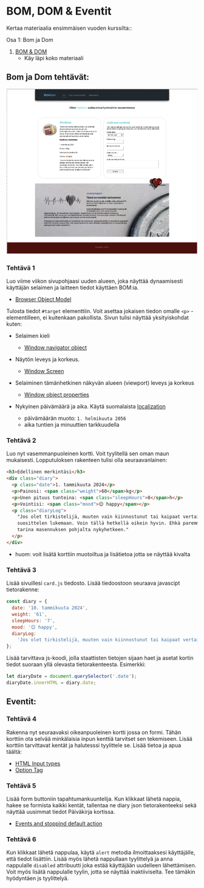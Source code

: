 # BOM, DOM & Eventit

Kertaa materiaalia ensimmäisen vuoden kurssilta::

Osa 1: Bom ja Dom

1. [BOM & DOM](https://github.com/ilkkamtk/JavaScript-english/blob/main/BOM-DOM-event.md)
   - Käy läpi koko materiaali

## Bom ja Dom tehtävät:

![image](images/viikko2.png)

### Tehtävä 1

Luo viime viikon sivupohjaasi uuden alueen, joka näyttää dynaamisesti käyttäjän selaimen ja laitteen tiedot käyttäen BOM:ia.

- [Browser Object Model](https://www.w3schools.com/js/js_window.asp)

Tulosta tiedot `#target` elementtiin. Voit asettaa jokaisen tiedon omalle `<p>` -elementilleen, ei kuitenkaan pakollista. Sivun tulisi näyttää yksityiskohdat kuten:

- Selaimen kieli

  - [Window navigator object](https://www.w3schools.com/jsref/obj_navigator.asp)

- Näytön leveys ja korkeus.

  - [Window Screen](https://www.w3schools.com/jsref/obj_screen.asp)

- Selaiminen tämänhetkinen näkyvän alueen (viewport) leveys ja korkeus

  - [Window object properties](https://www.w3schools.com/jsref/obj_window.asp)

- Nykyinen päivämäärä ja aika. Käytä suomalaista [localization](https://developer.mozilla.org/en-US/docs/Web/JavaScript/Reference/Global_Objects/Date/toLocaleDateString)

  - päivämäärän muoto: `1. helmikuuta 2056`
  - aika tuntien ja minuuttien tarkkuudella

### Tehtävä 2

Luo nyt vasemmanpuoleinen kortti. Voit tyylitellä sen oman maun mukaisesti. Lopputuloksen rakenteen tulisi olla seuraavanlainen:

```html
<h3>Edellinen merkintäsi</h3>
<div class="diary">
  <p class="date">1. tammikuuta 2024</p>
  <p>Painosi: <span class="weight">60</span>kg</p>
  <p>Unen pituus tunteina: <span class="sleepHours">8</span>h</p>
  <p>Vointisi: <span class="mood">😊 happy</span></p>
  <p class="diaryLog">
    "Jos olet tirkistelijä, muuten vain kiinnostunut tai kaipaat vertaistukea masennukseen, niin
    suosittelen lukemaan. Voin tällä hetkellä oikein hyvin. Ehkä paremmin kuin koskaan ja tämä on
    tarina masennuksen pohjalta nykyhetkeen."
  </p>
</div>
```

- huom: voit lisätä korttiin muotoiltua ja lisätietoa jotta se näyttää kivalta

### Tehtävä 3

Lisää sivuillesi `card.js` tiedosto. Lisää tiedoostoon seuraava javascipt tietorakenne:

```js
const diary = {
  date: '10. tammikuuta 2024',
  weight: '61',
  sleepHours: '7',
  mood: '😊 happy',
  diaryLog:
    'Jos olet tirkistelijä, muuten vain kiinnostunut tai kaipaat vertaistukea masennukseen, niin suosittelen lukemaan. Voin tällä hetkellä oikein hyvin. Ehkä paremmin kuin koskaan ja tämä on tarina masennuksen pohjalta nykyhetkeen.',
};
```

Lisää tarvittava js-koodi, jolla staattisten tietojen sijaan haet ja asetat kortin tiedot suoraan yllä olevasta tietorakenteesta. Esimerkki:

```js
let diaryDate = document.querySelector('.date');
diaryDate.innerHTML = diary.date;
```

## Eventit:

### Tehtävä 4

Rakenna nyt seuraavaksi oikeanpuoleinen kortti jossa on formi. Tähän korttiin ota selvää minkälaisia inpun kenttiä tarvitset sen tekemiseen. Lisää korttiin tarvittavat kentät ja halutesssi tyylittele se. Lisää tietoa ja apua täältä:

- [HTML Input types](https://www.w3schools.com/html/html_form_input_types.asp)
- [Option Tag](https://www.w3schools.com/tags/tag_option.asp)

### Tehtävä 5

Lisää form buttoniin tapahtumankuuntelija. Kun klikkaat lähetä nappia, hakee se formista kaikki kentät, tallentaa ne diary json tietorakenteeksi sekä näyttää uusimmat tiedot Päiväkirja kortissa.

- [Events and stoppind default action](https://github.com/ilkkamtk/JavaScript-english/blob/main/BOM-DOM-event.md#stopping-default-action-of-an-event)

### Tehtävä 6

Kun klikkaat lähetä nappulaa, käytä `alert` metodia ilmoittaaksesi käyttäjälle, että tiedot lisättiin. Lisää myös lähetä nappullaan tyylittelyä ja anna nappulalle `disabled` attribuutti joka estää käyttäjään uudelleen lähettämisen. Voit myös lisätä nappulalle tyylin, jotta se näyttää inaktiiviselta. Tee tämäkin hyödyntäen js tyylittelyä.
